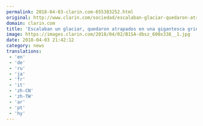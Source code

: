 ```yaml
---
permalink: 2018-04-03-clarin.com-655383252.html
original: http://www.clarin.com/sociedad/escalaban-glaciar-quedaron-atrapados-gigantesca-grieta-rescataron-varias-horas_0_rkr0ku-oG.html
domain: clarin.com
title: 'Escalaban un glaciar, quedaron atrapados en una gigantesca grieta y los rescataron tras varias horas'
image: https://images.clarin.com/2018/04/02/B1SA-dbsz_600x338__1.jpg
date: 2018-04-03 21:42:12
category: news
translations: 
 - 'en'
 - 'de'
 - 'ru'
 - 'ja'
 - 'fr'
 - 'it'
 - 'zh-CN'
 - 'zh-TW'
 - 'ar'
 - 'pt'
 - 'hy'
---
```


